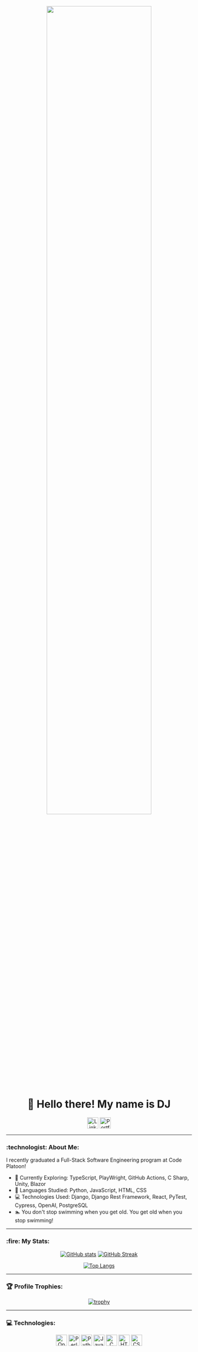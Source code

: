 
<div align="center">
  <!---<img src="https://media.giphy.com/media/dWesBcTLavkZuG35MI/giphy.gif" width="600" height="300"/>--->
  <img src="https://onedrive.live.com/embed?resid=BBA92F6C8A9B8063%2151441&authkey=%21AJv0ulgUOco66E8" width="75%" />
</div>

<h1 align="center">👋 Hello there!  My name is DJ</h1>

<div align="center">
  <a href="https://www.linkedin.com/in/manndj/">
    <img src="https://img.shields.io/badge/LinkedIn-blue?style=plastic&logo=linkedin&logoColor=white" height=30 alt="LinkedIn Badge"/></a>
  <a href="https://fullsplashdev.com">
    <img src="https://img.shields.io/badge/Portfolio-%23000000.svg?style=plastic&logo=firefox&logoColor=#FF7139" height=30 alt="Portfolio Badge" /></a>
</div>

<hr>
<h3>:technologist: About Me:</h3>
<div align="left">
I recently graduated a Full-Stack Software Engineering program at Code Platoon!
  <ul>
    <li>🔭 Currently Exploring: TypeScript, PlayWright, GitHub Actions, C Sharp, Unity, Blazor
    <li>📖 Languages Studied: Python, JavaScript, HTML, CSS</li>
    <li>💻 Technologies Used: Django, Django Rest Framework, React, PyTest, Cypress, OpenAI, PostgreSQL</li>
    <li>🏊 You don't stop swimming when you get old.  You get old when you stop swimming!</li>
  </ul>
</div>
<hr>
<h3>:fire: My Stats:</h3>
<div align="center" valign="middle">
  
[![GitHub stats](https://github-readme-stats.vercel.app/api?username=DeeJaeMann&theme=transparent)](https://github.com/anuraghazra/github-readme-stats) [![GitHub Streak](https://github-readme-streak-stats-delta-lyart.vercel.app?user=DeeJaeMann&theme=transparent&date_format=j%20M%5B%20Y%5D)](https://git.io/streak-stats) 

[![Top Langs](https://github-readme-stats.vercel.app/api/top-langs/?username=DeeJaeMann&layout=donut&langs_count=6&theme=transparent&exclude_repo=github-readme-streak-stats)](https://github.com/anuraghazra/github-readme-stats) 

</div>
<hr>
<h3>🏆 Profile Trophies:</h3>
<div align="center">
  
[![trophy](https://github-profile-trophy.vercel.app/?username=DeeJaeMann&no_bg=true&margin-w=15)](https://github.com/ryo-ma/github-profile-trophy)

</div>

<hr>
<h3>💻 Technologies:</h3>
<div align="center">
<a href="https://www.opensuse.org"/><img src="https://img.shields.io/badge/openSUSE-%2364B345?style=plastic&logo=openSUSE&logoColor=white" height=30 alt="OpenSuse Badge"/></a> <a href="https://www.perl.org"/><img src="https://img.shields.io/badge/perl-%2339457E.svg?style=plastic&logo=perl&logoColor=white" height=30 alt="Perl Badge"/></a> <a href="https://www.python.org"><img src="https://img.shields.io/badge/python-3670A0?style=plastic&logo=python&logoColor=ffdd54" height=30 alt="Python Badge"/></a> <a href="https://developer.oracle.com/languages/javascript.html"><img src="https://img.shields.io/badge/javascript-%23323330.svg?style=plastic&logo=javascript&logoColor=%23F7DF1E" height=30 alt="JavaScript Badge"/></a> <a href="https://dotnet.microsoft.com/en-us/languages/csharp"><img src="https://img.shields.io/badge/c%23-%23239120.svg?style=plastic&logo=csharp&logoColor=white" height=30 alt="C Sharp Badge"/></a> <a href="https://html.spec.whatwg.org/"><img src="https://img.shields.io/badge/html5-%23E34F26.svg?style=plastic&logo=html5&logoColor=white" height=30 alt="HTML5 Badge"/></a> <a href="https://www.w3.org/Style/CSS/Overview.en.html"><img src="https://img.shields.io/badge/css3-%231572B6.svg?style=plastic&logo=css3&logoColor=white" height=30 alt="CSS3 Badge"/></a>
</div>


